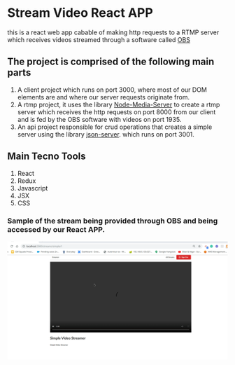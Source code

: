 # Stream Video React APP


this is a react web app cabable of making http requests to a RTMP server which receives videos streamed through a software called [OBS](https://obsproject.com/)


## The project is comprised of the following main parts

 1) A client project which runs on port 3000, where most of our DOM elements are and where our server requests originate from.
 2) A rtmp project, it uses the library [Node-Media-Server](https://github.com/illuspas/Node-Media-Server) to create a rtmp server which receives the http requests on port 8000 from our client and is fed by the OBS software with videos on port 1935.
 3) An api project responsible for crud operations that creates a simple server using the library [json-server](https://github.com/typicode/json-server). which runs on port 3001. 
 
 ## Main Tecno Tools 

 1) React
 2) Redux
 3) Javascript
 4) JSX
 5) CSS

### Sample of the stream being provided through OBS and being accessed by our React APP.

![Stream Sample](resources/simplevideo.gif)

